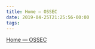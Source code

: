```yaml
---
title: Home — OSSEC
date: 2019-04-25T21:25:56-00:00
tags:
---
```


[Home — OSSEC](https://www.ossec.net/)
